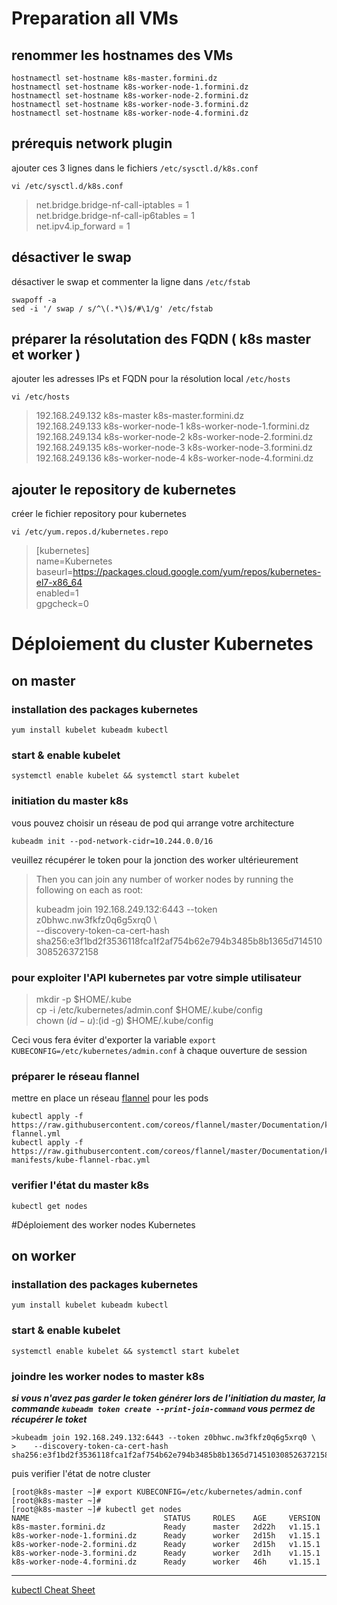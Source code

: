 # Preparation all VMs
## renommer les hostnames des VMs
```shell
hostnamectl set-hostname k8s-master.formini.dz
hostnamectl set-hostname k8s-worker-node-1.formini.dz
hostnamectl set-hostname k8s-worker-node-2.formini.dz
hostnamectl set-hostname k8s-worker-node-3.formini.dz
hostnamectl set-hostname k8s-worker-node-4.formini.dz
```
## prérequis network plugin
ajouter ces 3 lignes dans le fichiers `/etc/sysctl.d/k8s.conf`
```shell
vi /etc/sysctl.d/k8s.conf
```
>net.bridge.bridge-nf-call-iptables = 1  
>net.bridge.bridge-nf-call-ip6tables = 1  
>net.ipv4.ip_forward = 1  

## désactiver le swap
désactiver le swap et commenter la ligne dans `/etc/fstab`
```shell
swapoff -a
sed -i '/ swap / s/^\(.*\)$/#\1/g' /etc/fstab
```

## préparer la résolutation des FQDN ( k8s master et worker )
ajouter les adresses IPs et FQDN pour la résolution local `/etc/hosts`
```shell
vi /etc/hosts
```
>192.168.249.132		k8s-master			    k8s-master.formini.dz  
>192.168.249.133		k8s-worker-node-1	  k8s-worker-node-1.formini.dz  
>192.168.249.134		k8s-worker-node-2	  k8s-worker-node-2.formini.dz  
>192.168.249.135		k8s-worker-node-3	  k8s-worker-node-3.formini.dz  
>192.168.249.136		k8s-worker-node-4	  k8s-worker-node-4.formini.dz  

## ajouter le repository de kubernetes
créer le fichier repository pour kubernetes
```shell
vi /etc/yum.repos.d/kubernetes.repo
```
>[kubernetes]  
>name=Kubernetes  
>baseurl=https://packages.cloud.google.com/yum/repos/kubernetes-el7-x86_64  
>enabled=1  
>gpgcheck=0  

# Déploiement du cluster Kubernetes
## on master
### installation des packages kubernetes
```shell
yum install kubelet kubeadm kubectl
```
### start & enable kubelet
```shell
systemctl enable kubelet && systemctl start kubelet
```
### initiation du master k8s
vous pouvez choisir un réseau de pod qui arrange votre architecture
```shell
kubeadm init --pod-network-cidr=10.244.0.0/16
```
veuillez récupérer le token pour la jonction des worker ultérieurement 
>Then you can join any number of worker nodes by running the following on each as root:  
>  
>kubeadm join 192.168.249.132:6443 --token z0bhwc.nw3fkfz0q6g5xrq0 \  
>    --discovery-token-ca-cert-hash sha256:e3f1bd2f3536118fca1f2af754b62e794b3485b8b1365d714510308526372158     

### pour exploiter l'API kubernetes par votre simple utilisateur 
>mkdir -p $HOME/.kube  
>cp -i /etc/kubernetes/admin.conf $HOME/.kube/config  
>chown $(id -u):$(id -g) $HOME/.kube/config  

Ceci vous fera éviter d'exporter la variable `export KUBECONFIG=/etc/kubernetes/admin.conf` à chaque ouverture de session
### préparer le réseau flannel
mettre en place un réseau [flannel](https://coreos.com/flannel/docs/latest/?source=post_page---------------------------) pour les pods
```shell
kubectl apply -f https://raw.githubusercontent.com/coreos/flannel/master/Documentation/kube-flannel.yml
kubectl apply -f https://raw.githubusercontent.com/coreos/flannel/master/Documentation/k8s-manifests/kube-flannel-rbac.yml
```
### verifier l'état du master k8s
```shell
kubectl get nodes
```

#Déploiement des worker nodes Kubernetes
## on worker
### installation des packages kubernetes
```shell
yum install kubelet kubeadm kubectl
```
### start & enable kubelet
```shell
systemctl enable kubelet && systemctl start kubelet
```
### joindre les worker nodes to master k8s
***si vous n'avez pas garder le token générer lors de l'initiation du master, la commande `kubeadm token create --print-join-command` vous permez de récupérer le toket***
```shell
>kubeadm join 192.168.249.132:6443 --token z0bhwc.nw3fkfz0q6g5xrq0 \  
>    --discovery-token-ca-cert-hash sha256:e3f1bd2f3536118fca1f2af754b62e794b3485b8b1365d714510308526372158  
```
puis verifier l'état de notre cluster
```shell
[root@k8s-master ~]# export KUBECONFIG=/etc/kubernetes/admin.conf  
[root@k8s-master ~]#  
[root@k8s-master ~]# kubectl get nodes  
NAME                              STATUS     ROLES    AGE     VERSION  
k8s-master.formini.dz             Ready      master   2d22h   v1.15.1  
k8s-worker-node-1.formini.dz      Ready      worker   2d15h   v1.15.1  
k8s-worker-node-2.formini.dz      Ready      worker   2d15h   v1.15.1  
k8s-worker-node-3.formini.dz      Ready      worker   2d1h    v1.15.1  
k8s-worker-node-4.formini.dz      Ready      worker   46h     v1.15.1  
```

---------------------------------------
[kubectl Cheat Sheet](https://kubernetes.io/docs/reference/kubectl/cheatsheet/?source=post_page---------------------------)
